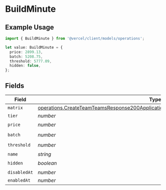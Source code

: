 # BuildMinute

## Example Usage

```typescript
import { BuildMinute } from '@vercel/client/models/operations';

let value: BuildMinute = {
  price: 2899.13,
  batch: 5208.75,
  threshold: 5777.09,
  hidden: false,
};
```

## Fields

| Field        | Type                                                                                                                                                                                                   | Required           | Description |
| ------------ | ------------------------------------------------------------------------------------------------------------------------------------------------------------------------------------------------------ | ------------------ | ----------- |
| `matrix`     | [operations.CreateTeamTeamsResponse200ApplicationJSONResponseBodyBillingInvoiceItemsMatrix](../../models/operations/createteamteamsresponse200applicationjsonresponsebodybillinginvoiceitemsmatrix.md) | :heavy_minus_sign: | N/A         |
| `tier`       | _number_                                                                                                                                                                                               | :heavy_minus_sign: | N/A         |
| `price`      | _number_                                                                                                                                                                                               | :heavy_check_mark: | N/A         |
| `batch`      | _number_                                                                                                                                                                                               | :heavy_check_mark: | N/A         |
| `threshold`  | _number_                                                                                                                                                                                               | :heavy_check_mark: | N/A         |
| `name`       | _string_                                                                                                                                                                                               | :heavy_minus_sign: | N/A         |
| `hidden`     | _boolean_                                                                                                                                                                                              | :heavy_check_mark: | N/A         |
| `disabledAt` | _number_                                                                                                                                                                                               | :heavy_minus_sign: | N/A         |
| `enabledAt`  | _number_                                                                                                                                                                                               | :heavy_minus_sign: | N/A         |
